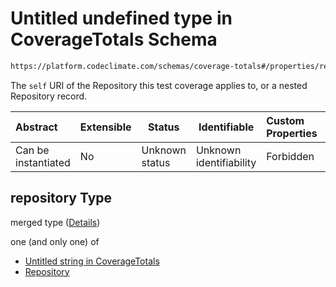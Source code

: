 # Untitled undefined type in CoverageTotals Schema

```txt
https://platform.codeclimate.com/schemas/coverage-totals#/properties/repository
```

The `self` URI of the Repository this test coverage applies to, or a nested Repository record.


| Abstract            | Extensible | Status         | Identifiable            | Custom Properties | Additional Properties | Access Restrictions | Defined In                                                                                      |
| :------------------ | ---------- | -------------- | ----------------------- | :---------------- | --------------------- | ------------------- | ----------------------------------------------------------------------------------------------- |
| Can be instantiated | No         | Unknown status | Unknown identifiability | Forbidden         | Allowed               | none                | [CoverageTotals.schema.json\*](../../schemas/CoverageTotals.schema.json "open original schema") |

## repository Type

merged type ([Details](coveragetotals-properties-repository.md))

one (and only one) of

-   [Untitled string in CoverageTotals](coveragetotals-properties-repository-oneof-0.md "check type definition")
-   [Repository](branch-properties-repository-oneof-repository.md "check type definition")
